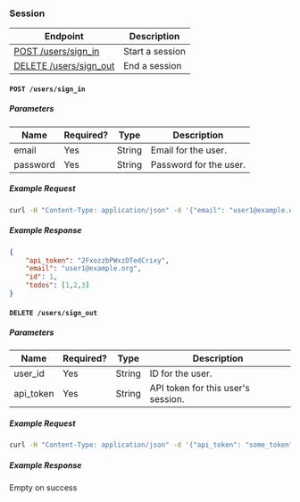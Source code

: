 ### Session

| Endpoint                                                       | Description     |
| -------------------------------------------------------------- | --------------- |
| [POST /users/sign_in](/doc/session.md#post-userssign_in)       | Start a session |
| [DELETE /users/sign_out](/doc/session.md#delete-userssign_out) | End a session   |

#### `POST /users/sign_in`

##### Parameters

| Name     | Required? | Type   | Description            |
| -------- | --------- | ------ | ---------------------- |
| email    | Yes       | String | Email for the user.    |
| password | Yes       | String | Password for the user. |


##### Example Request 

```bash
curl -H "Content-Type: application/json" -d '{"email": "user1@example.org", "password": "password"}' -X POST "http://recruiting-api.nextcapital.com/users/sign_in"
```

##### Example Response

```json
{
    "api_token": "2FxozzbPWxzDTedCrixy",
    "email": "user1@example.org",
    "id": 1,
    "todos": [1,2,3]
}
```

#### `DELETE /users/sign_out`

##### Parameters

| Name      | Required? | Type   | Description                        |
| --------- | --------- | ------ | ---------------------------------- |
| user_id   | Yes       | String | ID for the user.                   |
| api_token | Yes       | String | API token for this user's session. |


##### Example Request 

```bash
curl -H "Content-Type: application/json" -d '{"api_token": "some_token", "user_id": 1}' -X DELETE "http://recruiting-api.nextcapital.com/users/sign_out"
```

##### Example Response

Empty on success
